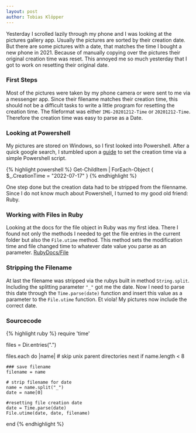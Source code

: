 ```yaml
---
layout: post
author: Tobias Klöpper
---
```

Yesterday I scrolled lazily through my phone and I was looking at the pictures gallery app. Usually the pictures are sorted by their creation date. But there are some pictures with a date, that matches the time I bought a new phone in 2021. Because of manually copying over the pictures their original creation time was reset. This annoyed me so much yesterday that I got to work on resetting their original date.

### First Steps
Most of the pictures were taken by my phone camera or were sent to me via a messenger app. Since their filename matches their creation time, this should not be a difficult tasks to write a little program for resetting the creation time. The fileformat was either  `IMG-20201212-Time`  or  `20201212-Time`. Therefore the creation time was easy to parse as a Date.

### Looking at Powershell
My pictures are stored on Windows, so I first looked into Powershell. After a quick google search, I stumbled upon a [guide](https://abdus.dev/posts/powershell-file-metadata-guide/) to set the creation time via a simple Powershell script.

{% highlight powershell %}
Get-ChildItem | ForEach-Object { $_.CreationTime = "2022-07-17" }
{% endhighlight %}

One step done but the creation data had to be stripped from the filenname. Since I do not know much about Powershell, I turned to my good old friend: Ruby. 

### Working with Files in Ruby
Looking at the docs for the file object in Ruby was my first idea. There I found not only the methods I needed to get the file entries in the current folder but also the `File.utime` method. This method sets the modification time and file changed time to whatever date value you parse as an parameter. [RubyDocs/File](https://ruby-doc.org/core-2.5.0/File.html)

### Stripping the Filename 
At last the filename was stripped via the rubys built in method `String.split`. Including the splitting parameter `"_"` got me the date. Now I need to parse this date through the `Time.parse(date)` function and insert this value as a parameter to the `File.utime` function. Et viola! My pictures now include the correct date. 

### Sourcecode
{% highlight ruby %}
require 'time'

files = Dir.entries(".")

files.each do |name|
    # skip unix parent directories
    next if name.length < 8

    ### save filename
    filename = name

    # strip filename for date
    name = name.split("_")
    date = name[0]

    #resetting file creation date
    date = Time.parse(date)
    File.utime(date, date, filename)
end
{% endhighlight %}